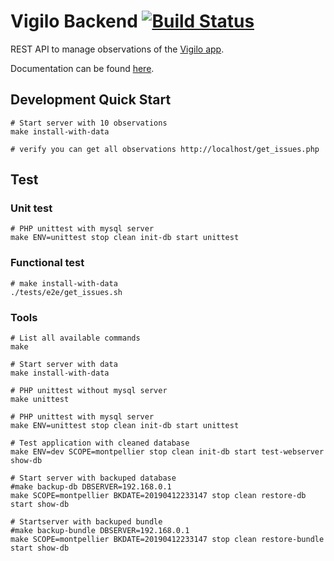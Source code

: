 # Vigilo Backend [![Build Status](https://travis-ci.org/jesuisundesdeux/vigilo-backend.svg?branch=master)](https://travis-ci.org/jesuisundesdeux/vigilo-backend)
REST API to manage observations of the [Vigilo app](https://vigilo.city/fr/).

Documentation can be found [here](https://github.com/jesuisundesdeux/vigilo-backend/tree/master/doc).

## Development Quick Start
```
# Start server with 10 observations
make install-with-data

# verify you can get all observations http://localhost/get_issues.php
```

## Test
### Unit test
```
# PHP unittest with mysql server
make ENV=unittest stop clean init-db start unittest
```

### Functional test
```
# make install-with-data
./tests/e2e/get_issues.sh
```

### Tools

```
# List all available commands
make

# Start server with data
make install-with-data

# PHP unittest without mysql server
make unittest

# PHP unittest with mysql server
make ENV=unittest stop clean init-db start unittest

# Test application with cleaned database
make ENV=dev SCOPE=montpellier stop clean init-db start test-webserver show-db

# Start server with backuped database
#make backup-db DBSERVER=192.168.0.1
make SCOPE=montpellier BKDATE=20190412233147 stop clean restore-db start show-db

# Startserver with backuped bundle
#make backup-bundle DBSERVER=192.168.0.1
make SCOPE=montpellier BKDATE=20190412233147 stop clean restore-bundle start show-db
```
